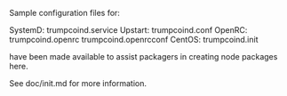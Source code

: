 Sample configuration files for:

SystemD: trumpcoind.service
Upstart: trumpcoind.conf
OpenRC:  trumpcoind.openrc
         trumpcoind.openrcconf
CentOS:  trumpcoind.init

have been made available to assist packagers in creating node packages here.

See doc/init.md for more information.
